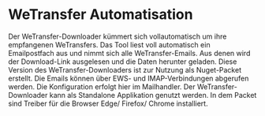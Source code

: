 # WeTransfer Automatisation

Der WeTransfer-Downloader kümmert sich vollautomatisch um ihre empfangenen WeTransfers. 
Das Tool liest voll automatisch ein Emailpostfach aus und nimmt sich alle WeTransfer-Emails. 
Aus denen wird der Download-Link ausgelesen und die Daten herunter geladen. 
Diese Version des WeTransfer-Downloaders ist zur Nutzung als Nuget-Packet erstellt. 
Die Emails können über EWS- und IMAP-Verbindungen abgerufen werden.
Die Konfiguration erfolgt hier im Mailhandler. 
Der WeTransfer-Downloader kann als Standalone Applikation genutzt werden. 
In dem Packet sind Treiber für die Browser Edge/ Firefox/ Chrome installiert.
